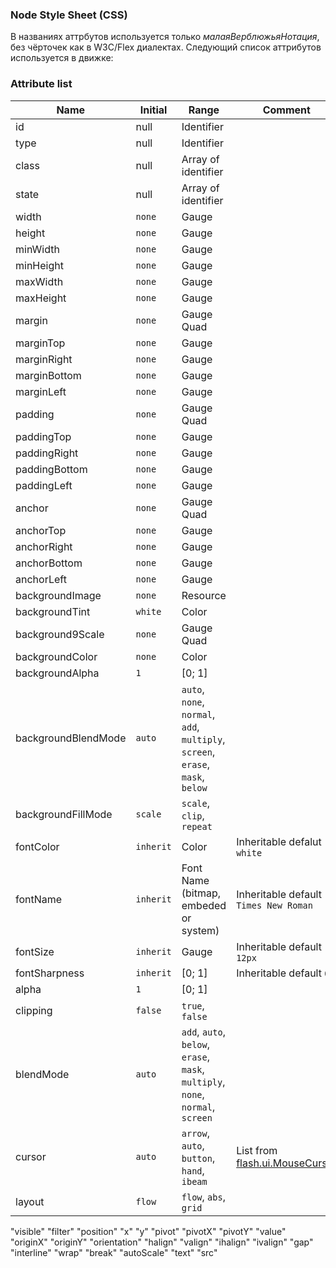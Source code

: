 ### Node Style Sheet (CSS)
В названиях аттрбутов используется только *малаяВерблюжьяНотация*, без чёрточек как в W3C/Flex диалектах.
Следующий список аттрибутов используется в движке:

### Attribute list

Name                | Initial   | Range                                                                           | Comment
------              | -------   | -------------------                                                             | -------
id                  | null      | Identifier                                                                      |
type                | null      | Identifier                                                                      |
class               | null      | Array of identifier                                                             |
state               | null      | Array of identifier                                                             |
width               | `none`    | Gauge                                                                           |
height              | `none`    | Gauge                                                                           |
minWidth            | `none`    | Gauge                                                                           |
minHeight           | `none`    | Gauge                                                                           |
maxWidth            | `none`    | Gauge                                                                           |
maxHeight           | `none`    | Gauge                                                                           |
margin              | `none`    | Gauge Quad                                                                      |
marginTop           | `none`    | Gauge                                                                           |
marginRight         | `none`    | Gauge                                                                           |
marginBottom        | `none`    | Gauge                                                                           |
marginLeft          | `none`    | Gauge                                                                           |
padding             | `none`    | Gauge Quad                                                                      |
paddingTop          | `none`    | Gauge                                                                           |
paddingRight        | `none`    | Gauge                                                                           |
paddingBottom       | `none`    | Gauge                                                                           |
paddingLeft         | `none`    | Gauge                                                                           |
anchor              | `none`    | Gauge Quad                                                                      |
anchorTop           | `none`    | Gauge                                                                           |
anchorRight         | `none`    | Gauge                                                                           |
anchorBottom        | `none`    | Gauge                                                                           |
anchorLeft          | `none`    | Gauge                                                                           |
backgroundImage     | `none`    | Resource                                                                        |
backgroundTint      | `white`   | Color                                                                           |
background9Scale    | `none`    | Gauge Quad                                                                      |
backgroundColor     | `none`    | Color                                                                           |
backgroundAlpha     | `1`       | [0; 1]                                                                          |
backgroundBlendMode | `auto`    | `auto`, `none`, `normal`, `add`, `multiply`, `screen`, `erase`, `mask`, `below` |
backgroundFillMode  | `scale`   | `scale`, `clip`, `repeat`                                                       |
fontColor           | `inherit` | Color                                                                           | Inheritable defalut `white`
fontName            | `inherit` | Font Name (bitmap, embeded or system)                                           | Inheritable default `Times New Roman`
fontSize            | `inherit` | Gauge                                                                           | Inheritable default `12px`
fontSharpness       | `inherit` | [0; 1]                                                                          | Inheritable default `0`
alpha               | `1`       | [0; 1]                                                                          |
clipping            | `false`   | `true`, `false`                                                                 |
blendMode           | `auto`    | `add`, `auto`, `below`, `erase`, `mask`, `multiply`, `none`, `normal`, `screen` |
cursor              | `auto`    | `arrow`, `auto`, `button`, `hand`, `ibeam`                                      | List from [flash.ui.MouseCursor](http://help.adobe.com/en_US/FlashPlatform/reference/actionscript/3/flash/ui/MouseCursor.html)
layout              | `flow`    | `flow`, `abs`, `grid`                                                           |

"visible"
"filter"
"position"
"x"
"y"
"pivot"
"pivotX"
"pivotY"
"value"
"originX"
"originY"
"orientation"
"halign"
"valign"
"ihalign"
"ivalign"
"gap"
"interline"
"wrap"
"break"
"autoScale"
"text"
"src"
